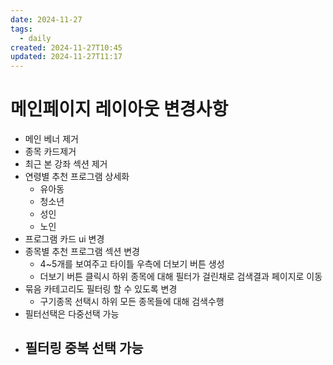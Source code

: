 ```yaml
---
date: 2024-11-27
tags:
  - daily
created: 2024-11-27T10:45
updated: 2024-11-27T11:17
---
```

# 메인페이지 레이아웃 변경사항
- 메인 베너 제거
- 종목 카드제거
- 최근 본 강좌 섹션 제거
- 연령별 추천 프로그램 상세화
	- 유아동
	- 청소년
	- 성인
	- 노인
- 프로그램 카드 ui 변경
- 종목별 추천 프로그램 섹션 변경
	- 4~5개를 보여주고 타이틀 우측에 더보기 버튼 생성
	- 더보기 버튼 클릭시 하위 종목에 대해 필터가 걸린채로 검색결과 페이지로 이동
- 묶음 카테고리도 필터링 할 수 있도록 변경
	- 구기종목 선택시 하위 모든 종목들에 대해 검색수행
- 필터선택은 다중선택 가능
- 필터링 중복 선택 가능
	- 